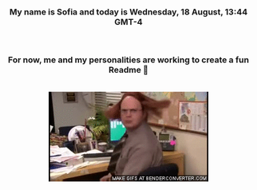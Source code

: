 


<div align="center">
<h3 >My name is Sofia and today is Wednesday, 18 August, 13:44 GMT-4</h3><br>
<h3 >For now, me and my personalities are working to create a fun Readme 👋
</h3><br>
<img src='img/dwight.gif' alt='working...'/>
</div>
